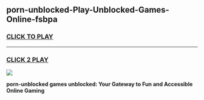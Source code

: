 
## porn-unblocked-Play-Unblocked-Games-Online-fsbpa
<h3>
<a href="https://premium76.site?title=porn-unblocked&ref=25A">CLICK TO PLAY</a></h3>
<hr>

<h3>
<a href="https://premium76.site?title=porn-unblocked&ref=25A">CLICK 2 PLAY</a>
  
</h3>

<a href="https://premium76.site?title=porn-unblocked&ref=25A"><img src="https://clearcache.store/games.png"></a>


**porn-unblocked games unblocked: Your Gateway to Fun and Accessible Online Gaming**
